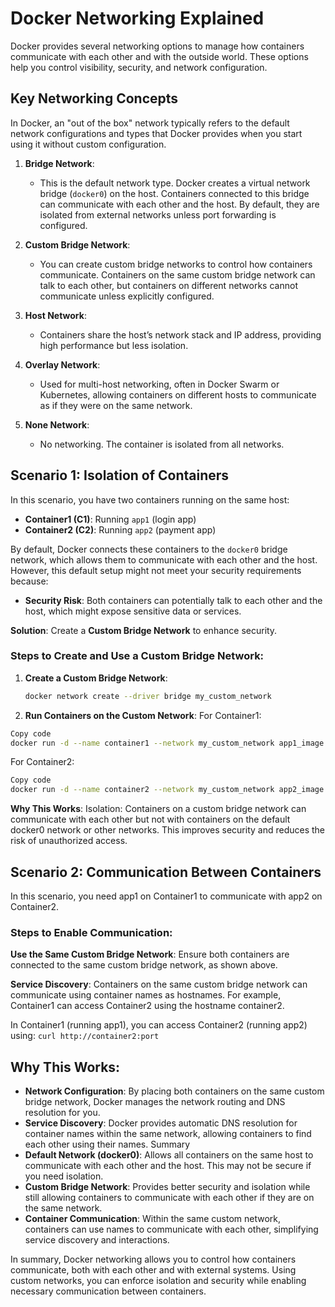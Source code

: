 # Docker Networking Explained

Docker provides several networking options to manage how containers communicate with each other and with the outside world. These options help you control visibility, security, and network configuration.

## Key Networking Concepts

In Docker, an "out of the box" network typically refers to the default network configurations and types that Docker provides when you start using it without custom configuration.

1. **Bridge Network**: 
   - This is the default network type. Docker creates a virtual network bridge (`docker0`) on the host. Containers connected to this bridge can communicate with each other and the host. By default, they are isolated from external networks unless port forwarding is configured.

2. **Custom Bridge Network**:
   - You can create custom bridge networks to control how containers communicate. Containers on the same custom bridge network can talk to each other, but containers on different networks cannot communicate unless explicitly configured.

3. **Host Network**:
   - Containers share the host’s network stack and IP address, providing high performance but less isolation.

4. **Overlay Network**:
   - Used for multi-host networking, often in Docker Swarm or Kubernetes, allowing containers on different hosts to communicate as if they were on the same network.

5. **None Network**:
   - No networking. The container is isolated from all networks.

## Scenario 1: Isolation of Containers

In this scenario, you have two containers running on the same host:

- **Container1 (C1)**: Running `app1` (login app)
- **Container2 (C2)**: Running `app2` (payment app)

By default, Docker connects these containers to the `docker0` bridge network, which allows them to communicate with each other and the host. However, this default setup might not meet your security requirements because:

- **Security Risk**: Both containers can potentially talk to each other and the host, which might expose sensitive data or services.

**Solution**: Create a **Custom Bridge Network** to enhance security.

### Steps to Create and Use a Custom Bridge Network:

1. **Create a Custom Bridge Network**:
   ```bash
   docker network create --driver bridge my_custom_network
2. **Run Containers on the Custom Network**:
For Container1:
```bash
Copy code
docker run -d --name container1 --network my_custom_network app1_image
```
For Container2:
```bash
Copy code
docker run -d --name container2 --network my_custom_network app2_image
```
**Why This Works**:
Isolation: Containers on a custom bridge network can communicate with each other but not with containers on the default docker0 network or other networks. This improves security and reduces the risk of unauthorized access.

## Scenario 2: Communication Between Containers
In this scenario, you need app1 on Container1 to communicate with app2 on Container2.

### Steps to Enable Communication:
**Use the Same Custom Bridge Network**:
Ensure both containers are connected to the same custom bridge network, as shown above.

**Service Discovery**:
Containers on the same custom bridge network can communicate using container names as hostnames. For example, Container1 can access Container2 using the hostname container2.

In Container1 (running app1), you can access Container2 (running app2) using:
```curl http://container2:port```

## Why This Works:

- **Network Configuration**: By placing both containers on the same custom bridge network, Docker manages the network routing and DNS resolution for you.
- **Service Discovery**: Docker provides automatic DNS resolution for container names within the same network, allowing containers to find each other using their names.
Summary
- **Default Network (docker0)**: Allows all containers on the same host to communicate with each other and the host. This may not be secure if you need isolation.
- **Custom Bridge Network**: Provides better security and isolation while still allowing containers to communicate with each other if they are on the same network.
- **Container Communication**: Within the same custom network, containers can use names to communicate with each other, simplifying service discovery and interactions.
  
In summary, Docker networking allows you to control how containers communicate, both with each other and with external systems. Using custom networks, you can enforce isolation and security while enabling necessary communication between containers.
